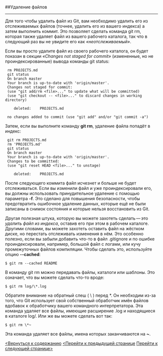 
##Удаление файлов
___
Для того чтобы удалить файл из Git, вам необходимо удалить его из отслеживаемых файлов (точнее, удалить его из вашего индекса) а затем выполнить коммит. Это позволяет сделать команда git rm, которая также удаляет файл из вашего рабочего каталога, так что в следующий раз вы не увидите его как *«неотслеживаемый»*.

Если вы просто удалите файл из своего рабочего каталога, он будет показан в секции *«Changes not staged for commit»* (измененные, но не проиндексированные) вывода команды git status:

     rm PROJECTS.md
     git status
     On branch master
     Your branch is up-to-date with 'origin/master'.
     Changes not staged for commit:
     (use "git add/rm <file>..." to update what will be committed)
     (use "git checkout -- <file>..." to discard changes in working directory)

        deleted:    PROJECTS.md

     no changes added to commit (use "git add" and/or "git commit -a")

Затем, если вы выполните команду **git rm**, удаление файла попадёт в индекс:

     git rm PROJECTS.md
     rm 'PROJECTS.md'
     git status
     On branch master
     Your branch is up-to-date with 'origin/master'.
     Changes to be committed:
     (use "git reset HEAD <file>..." to unstage)

        deleted:    PROJECTS.md

После следующего коммита файл исчезнет и больше не будет отслеживаться. Если вы изменили файл и уже проиндексировали его, вы должны использовать принудительное удаление с помощью параметра **-f**. Это сделано для повышения безопасности, чтобы предотвратить ошибочное удаление данных, которые ещё не были записаны в снимок состояния и которые нельзя восстановить из Git.

Другая полезная штука, которую вы можете захотеть сделать — это *удалить файл из индекса*, оставив его при этом в рабочем каталоге. Другими словами, вы можете захотеть оставить файл на жёстком диске, но перестать отслеживать изменения в нём. Это особенно полезно, если вы забыли добавить что-то в файл .gitignore и по ошибке проиндексировали, например, большой файл с логами, или кучу промежуточных файлов компиляции. Чтобы сделать это, используйте опцию **--cached**:

    $ git rm --cached README

В команду git rm можно передавать файлы, каталоги или шаблоны. Это означает, что вы можете сделать что-то вроде:

    $ git rm log/\*.log

Обратите внимание на обратный слеш ( \ ) перед *. Он необходим из-за того, что Git использует свой собственный обработчик имён файлов вдобавок к обработчику вашего командного интерпретатора. Эта команда удаляет все файлы, имеющие расширение .log и находящиеся в каталоге log/. Или же вы можете сделать вот так:

    $ git rm \*~

Эта команда удаляет все файлы, имена которых заканчиваются на **~**.

[<Вернуться к содержанию](/readme.md)
[<Перейти к предыдущей странице](/git%20reset.md)
[Перейти к следующей странице>](/git%20mv.md)